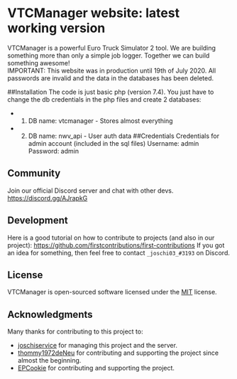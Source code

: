 # VTCManager website: latest working version
VTCManager is a powerful Euro Truck Simulator 2 tool. We are building something more than only a simple job logger. Together we can build something awesome! <br>
IMPORTANT: This website was in production until 19th of July 2020. All passwords are invalid and the data in the databases has been deleted.


##Installation
The code is just basic php (version 7.4).
You just have to change the db credentials in the php files and create 2 databases:
* 1. DB name: vtcmanager - Stores almost everything
* 2. DB name: nwv_api - User auth data
##Credentials
Credentials for admin account (included in the sql files)
Username: admin
Password: admin
## Community
Join our official Discord server and chat with other devs. https://discord.gg/AJrapkG
## Development
Here is a good tutorial on how to contribute to projects (and also in our project): https://github.com/firstcontributions/first-contributions
If you got an idea for something, then feel free to contact `_joschi03_#3193` on Discord.
## License
VTCManager is open-sourced software licensed under the [MIT](https://github.com/VTCManager/vtcmanager-web/blob/master/LICENSE) license.
## Acknowledgments
Many thanks for contributing to this project to:
* [joschiservice]( https://github.com/joschiservice ) for managing this project and the server.
* [thommy1972deNeu](https://github.com/thommy1972deNeu) for contributing and supporting the project since almost the beginning.
* [EPCookie](https://github.com/EPCookie) for contributing and supporting the project.